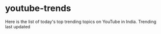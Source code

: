 # youtube-trends
Here is the list of today's top trending topics on YouTube in India. Trending last updated
